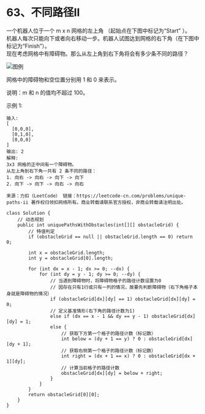 63、不同路径II
===
一个机器人位于一个 m x n 网格的左上角 （起始点在下图中标记为“Start” ）。<br>
机器人每次只能向下或者向右移动一步。机器人试图达到网格的右下角（在下图中标记为“Finish”）。<br>
现在考虑网格中有障碍物。那么从左上角到右下角将会有多少条不同的路径？<br>

![图例](https://assets.leetcode-cn.com/aliyun-lc-upload/uploads/2018/10/22/robot_maze.png)

网格中的障碍物和空位置分别用 1 和 0 来表示。<br>

说明：m 和 n 的值均不超过 100。<br>

示例 1:<br>
```
输入:
[
  [0,0,0],
  [0,1,0],
  [0,0,0]
]
输出: 2
解释:
3x3 网格的正中间有一个障碍物。
从左上角到右下角一共有 2 条不同的路径：
1. 向右 -> 向右 -> 向下 -> 向下
2. 向下 -> 向下 -> 向右 -> 向右
```
``
来源：力扣（LeetCode）
链接：https://leetcode-cn.com/problems/unique-paths-ii
著作权归领扣网络所有。商业转载请联系官方授权，非商业转载请注明出处。
``

```
class Solution {
    // 动态规划
    public int uniquePathsWithObstacles(int[][] obstacleGrid) {
        // 特值判定
        if (obstacleGrid == null || obstacleGrid.length == 0) return 0;
        
        int x = obstacleGrid.length;
        int y = obstacleGrid[0].length;
        
        for (int dx = x - 1; dx >= 0; --dx) {
            for (int dy = y - 1; dy >= 0; --dy) {
                // 当遇到障碍物时，将障碍物格子的路径计数设置为0
                // 因存在只有1行或只有一列的情况，故要先判断障碍物（右下角格子本身就是障碍物的情况）
                if (obstacleGrid[dx][dy] == 1) obstacleGrid[dx][dy] = 0;
                // 定义基准情形(右下角的路径计数为1)
                else if (dx == x - 1 && dy == y - 1) obstacleGrid[dx][dy] = 1;
                else {
                    // 获取下方第一个格子的路径计数（标记数）
                    int below = (dy + 1 == y) ? 0 : obstacleGrid[dx][dy + 1];
                    // 获取右侧第一个格子的路径计数（标记数）
                    int right = (dx + 1 == x) ? 0 : obstacleGrid[dx + 1][dy];
                    // 计算当前格子的路径计数
                    obstacleGrid[dx][dy] = below + right;
                }
            }
        }
        return obstacleGrid[0][0];
    }
}
```
